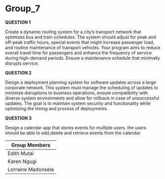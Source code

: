 # Group_7
**QUESTION 1**

Create a dynamic routing system for a city’s transport network that optimizes bus and train schedules. The system should adjust for peak and off-peak traffic hours, special events that might increase passenger load, and routine maintenance of transport vehicles. Your program aims to reduce overall travel time for passengers and enhance the frequency of service during high-demand periods. Ensure a maintenance schedule that minimally disrupts service.

**QUESTION 2**

Design a deployment planning system for software updates across a large corporate network. This system must manage the scheduling of updates to minimize disruptions to business operations, ensure compatibility with diverse system environments and allow for rollback in case of unsuccessful updates. The goal is to maintain system security and functionality while optimizing the timing and process of deployments.

**QUESTION 3**

Design a calendar app that stores events for multiple users. the users should be able to add,delete and retrieve events from the calendar


|    Group Members     |
|----------------------|
|      Edith Mutai     |
|      Karen Ngugi     |
|  Lorraine Madonsela  |
